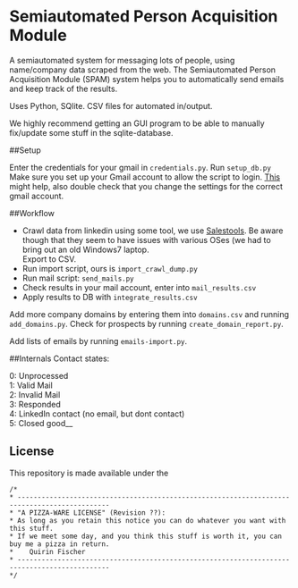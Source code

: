 # Semiautomated Person Acquisition Module

A semiautomated system for messaging lots of people, using name/company data scraped from the web.
The Semiautomated Person Acquisition Module (SPAM) system helps you to automatically send emails and keep track of the results.

Uses Python, SQlite. CSV files for automated in/output.

We highly recommend getting an GUI program to be able to manually fix/update some stuff in the sqlite-database.

##Setup

Enter the credentials for your gmail in `credentials.py`. 
Run `setup_db.py`
Make sure you set up your Gmail account to allow the script to login. [This](http://stackoverflow.com/questions/10147455/trying-to-send-email-gmail-as-mail-provider-using-python/27515833#27515833) might help, also double check that you change the settings for the correct gmail account.

##Workflow

* Crawl data from linkedin using some tool, we use [Salestools](https://salestools.io/). Be aware though that they seem to have issues with various OSes (we had to bring out an old Windows7 laptop.  
  Export to CSV.
* Run import script, ours is `import_crawl_dump.py`
* Run mail script: `send_mails.py`
* Check results in your mail account, enter into `mail_results.csv`
* Apply results to DB with `integrate_results.csv`

Add more company domains by entering them into `domains.csv` and running `add_domains.py`.
Check for prospects by running `create_domain_report.py`.

Add lists of emails by running `emails-import.py`.

##Internals
Contact states:

0: Unprocessed  
1: Valid Mail  
2: Invalid Mail  
3: Responded  
4: LinkedIn contact (no email, but dont contact)  
5: Closed good__

## License

This repository is made available under the

    /*
    * ---------------------------------------------------------------------------------------------
    * "A PIZZA-WARE LICENSE" (Revision ??):
    * As long as you retain this notice you can do whatever you want with this stuff.
    * If we meet some day, and you think this stuff is worth it, you can buy me a pizza in return.
    *    Quirin Fischer
    * ---------------------------------------------------------------------------------------------
    */
